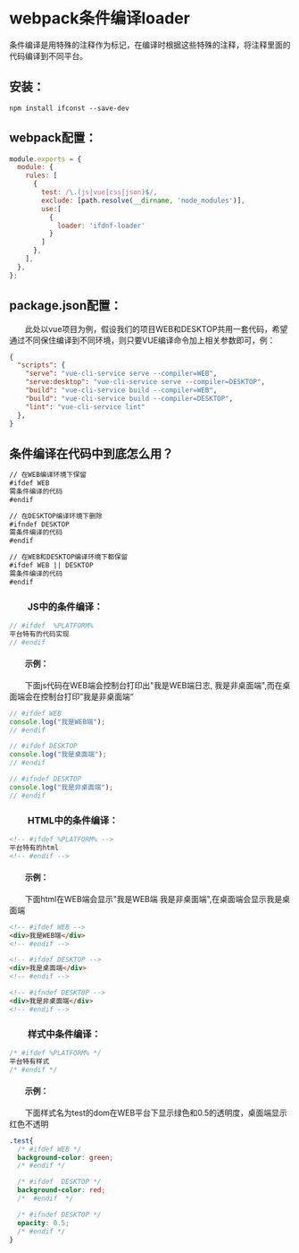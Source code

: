 # webpack条件编译loader
条件编译是用特殊的注释作为标记，在编译时根据这些特殊的注释，将注释里面的代码编译到不同平台。

## 安装：

``` shell
npm install ifconst --save-dev
```

## webpack配置：

``` js
module.exports = {
  module: {
    rules: [
      {
        test: /\.(js|vue|css|json)$/,
        exclude: [path.resolve(__dirname, 'node_modules')],
        use:[
          {
            loader: 'ifdnf-loader'
          }
        ]
      },
    ],
  },
};
```

## package.json配置：
&emsp;&emsp;此处以vue项目为例，假设我们的项目WEB和DESKTOP共用一套代码，希望通过不同保住编译到不同环境，则只要VUE编译命令加上相关参数即可，例：

``` json
{
  "scripts": {
    "serve": "vue-cli-service serve --compiler=WEB",
    "serve:desktop": "vue-cli-service serve --compiler=DESKTOP",
    "build": "vue-cli-service build --compiler=WEB",
    "build": "vue-cli-service build --compiler=DESKTOP",
    "lint": "vue-cli-service lint"
  },
}
```

## 条件编译在代码中到底怎么用？

``` md
// 在WEB编译环境下保留
#ifdef WEB
需条件编译的代码
#endif

// 在DESKTOP编译环境下删除
#ifndef DESKTOP
需条件编译的代码
#endif

// 在WEB和DESKTOP编译环境下都保留
#ifdef WEB || DESKTOP
需条件编译的代码
#endif

```

### &emsp;&emsp;JS中的条件编译：
``` js
// #ifdef  %PLATFORM%
平台特有的代码实现
// #endif
```
#### &emsp;&emsp;示例：
&emsp;&emsp;下面js代码在WEB端会控制台打印出"我是WEB端日志, 我是非桌面端",而在桌面端会在控制台打印”我是非桌面端“
``` js
// #ifdef WEB 
console.log("我是WEB端");
// #endif

// #ifdef DESKTOP 
console.log("我是桌面端");
// #endif

// #ifndef DESKTOP 
console.log("我是非桌面端");
// #endif
```

### &emsp;&emsp;HTML中的条件编译：
``` html
<!-- #ifdef %PLATFORM% -->
平台特有的html
<!-- #endif -->
```
#### &emsp;&emsp;示例：
&emsp;&emsp;下面html在WEB端会显示"我是WEB端 我是非桌面端",在桌面端会显示我是桌面端
``` html
<!-- #ifdef WEB -->
<div>我是WEB端</div>
<!-- #endif -->

<!-- #ifdef DESKTOP -->
<div>我是桌面端</div>
<!-- #endif -->

<!-- #ifndef DESKTOP -->
<div>我是非桌面端</div>
<!-- #endif -->
```
### &emsp;&emsp;样式中条件编译：
``` css
/* #ifdef %PLATFORM% */
平台特有样式
/* #endif */
```
#### &emsp;&emsp;示例：
&emsp;&emsp;下面样式名为test的dom在WEB平台下显示绿色和0.5的透明度，桌面端显示红色不透明
``` css
.test{
  /* #ifdef WEB */
  background-color: green;
  /* #endif */

  /* #ifdef  DESKTOP */
  background-color: red;
  /*  #endif  */

  /* #ifndef DESKTOP */
  opacity: 0.5;
  /* #endif */
}
```